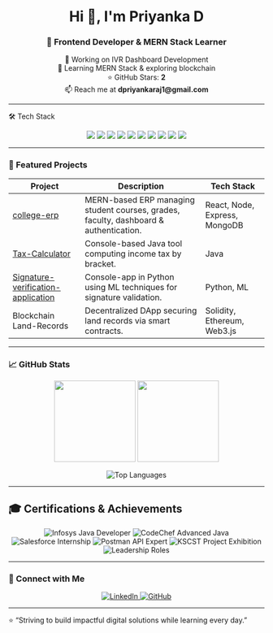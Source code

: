 <h1 align="center">Hi 👋, I'm Priyanka D</h1>
<h3 align="center">🌟 Frontend Developer & MERN Stack Learner</h3>

<p align="center">
🔭 Working on IVR Dashboard Development<br/>
🌱 Learning MERN Stack & exploring blockchain<br/>
⭐ GitHub Stars: <strong>2</strong><br/>
📫 Reach me at <strong>dpriyankaraj1@gmail.com</strong>
</p>

---

 🛠️ Tech Stack
<p align="center">
  <img src="https://img.shields.io/badge/JavaScript-F7DF1E?style=for-the-badge&logo=javascript&logoColor=black" />
  <img src="https://img.shields.io/badge/React-20232A?style=for-the-badge&logo=react&logoColor=#61DAFB" />
  <img src="https://img.shields.io/badge/Node.js-339933?style=for-the-badge&logo=node.js" />
  <img src="https://img.shields.io/badge/Express.js-000000?style=for-the-badge&logo=express&logoColor=white" />
  <img src="https://img.shields.io/badge/MongoDB-47A248?style=for-the-badge&logo=mongodb" />
  <img src="https://img.shields.io/badge/PHP-777BB4?style=for-the-badge&logo=php" />
  <img src="https://img.shields.io/badge/MySQL-005C84?style=for-the-badge&logo=mysql" />
  <img src="https://img.shields.io/badge/Python-3776AB?style=for-the-badge&logo=python" />
  <img src="https://img.shields.io/badge/Java-ED8B00?style=for-the-badge&logo=java" />
  <img src="https://img.shields.io/badge/Solidity-363636?style=for-the-badge&logo=solidity" />
</p>

---

### 🔭 Featured Projects

| Project | Description | Tech Stack |
|--------|-------------|------------|
| [college-erp](https://github.com/Priyankaraj1/college-erp) | MERN-based ERP managing student courses, grades, faculty, dashboard & authentication. | React, Node, Express, MongoDB |
| [Tax-Calculator](https://github.com/Priyankaraj1/Tax-Calculator) | Console-based Java tool computing income tax by bracket. | Java |
| [Signature-verification-application](https://github.com/Priyankaraj1/Signature-verification-application) | Console-app in Python using ML techniques for signature validation. | Python, ML |
| Blockchain Land-Records | Decentralized DApp securing land records via smart contracts. | Solidity, Ethereum, Web3.js |

---

### 📈 GitHub Stats

<p align="center">
  <img src="https://github-readme-stats.vercel.app/api?username=Priyankaraj1&show_icons=true&theme=dracula" height="160" />
  <img src="https://streak-stats.demolab.com/?user=Priyankaraj1&theme=dracula" height="160" />
</p>

<p align="center">
  <img src="https://github-readme-stats.vercel.app/api/top-langs/?username=Priyankaraj1&layout=compact&theme=dracula" alt="Top Languages" />
</p>


---

## 🎓 Certifications & Achievements

<p align="center">
  <img src="https://img.shields.io/badge/Infosys%20Springboard-TechA%20Java%20Developer-blueviolet?style=for-the-badge" alt="Infosys Java Developer"/>
  <img src="https://img.shields.io/badge/CodeChef-Advanced%20Java%20Programming-orange?style=for-the-badge" alt="CodeChef Advanced Java"/>
  <img src="https://img.shields.io/badge/Salesforce-Virtual%20Internship%20Program-blue?style=for-the-badge" alt="Salesforce Internship"/>
  <img src="https://img.shields.io/badge/Postman-API%20Fundamentals%20Student%20Expert-ff6c37?style=for-the-badge&logo=postman" alt="Postman API Expert"/>
  <img src="https://img.shields.io/badge/KSCST-46th%20Project%20Exhibition-yellowgreen?style=for-the-badge" alt="KSCST Project Exhibition"/>
  <img src="https://img.shields.io/badge/Leadership-Peer%20Club%20Coordinator%20%26%20NSS%20Team%20Lead-brightgreen?style=for-the-badge" alt="Leadership Roles"/>
</p>

---

### 🔗 Connect with Me

<p align="center">
  <a href="https://www.linkedin.com/in/priyanka-d-a735a3232/">
    <img src="https://img.shields.io/badge/LinkedIn-blue?style=for-the-badge&logo=linkedin" alt="LinkedIn" />
  </a>
  <a href="https://github.com/Priyankaraj1">
    <img src="https://img.shields.io/badge/GitHub-black?style=for-the-badge&logo=github" alt="GitHub" />
  </a>
</p>

---

⭐ “Striving to build impactful digital solutions while learning every day.”

